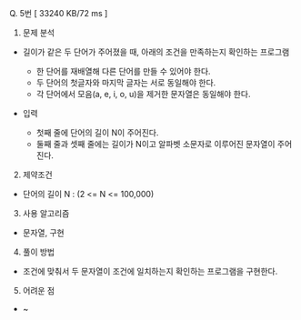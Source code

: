 Q. 5번 [ 33240 KB/72 ms ]

1. 문제 분석
- 길이가 같은 두 단어가 주어졌을 때, 아래의 조건을 만족하는지 확인하는 프로그램
  - 한 단어를 재배열해 다른 단어를 만들 수 있어야 한다.
  - 두 단어의 첫글자와 마지막 글자는 서로 동일해야 한다.
  - 각 단어에서 모음(a, e, i, o, u)을 제거한 문자열은 동일해야 한다.


- 입력
  - 첫째 줄에 단어의 길이 N이 주어진다.
  - 둘째 줄과 셋째 줄에는 길이가 N이고 알파벳 소문자로 이루어진 문자열이 주어진다.

2. 제약조건
- 단어의 길이 N : (2 <= N <= 100,000)

3. 사용 알고리즘
- 문자열, 구현

4. 풀이 방법
- 조건에 맞춰서 두 문자열이 조건에 일치하는지 확인하는 프로그램을 구현한다.

5. 어려운 점
- ~